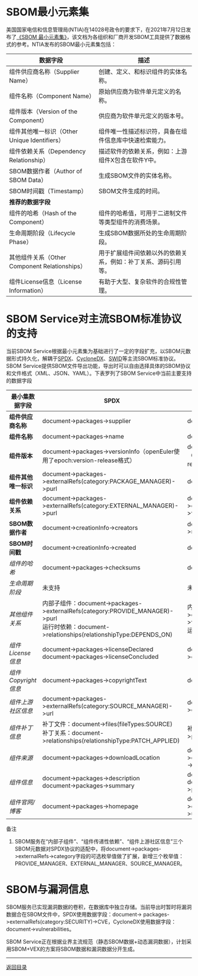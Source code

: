 # SBOM最小元素集

美国国家电信和信息管理局(NTIA)在14028号政令的要求下，在2021年7月12日发布了[《SBOM 最小元素集》](https://www.ntia.gov/files/ntia/publications/sbom_minimum_elements_report.pdf)，该文档为各组织和厂商开发SBOM工具提供了数据格式的参考。NTIA发布的SBOM最小元素集包括：


| 数据字段                                      | 描述                                                           |
| --------------------------------------------- | -------------------------------------------------------------- |
| 组件供应商名称（Supplier Name）               | 创建、定义、和标识组件的实体名称。                             |
| 组件名称（Component Name）                    | 原始供应商为软件单元定义的名称。                               |
| 组件版本（Version of the Component）          | 供应商为软件单元定义的版本号。                                 |
| 组件其他唯一标识（Other Unique Identifiers）  | 组件唯一性描述标识符，具备在组件信息库中快速检索能力。         |
| 组件依赖关系（Dependency Relationship）       | 描述软件的依赖关系，例如：上游组件X包含在软件Y中。             |
| SBOM数据作者（Author of SBOM Data）           | 生成SBOM文件的实体名称。                                       |
| SBOM时间戳（Timestamp）                       | SBOM文件生成的时间。                                           |
| **推荐的数据字段**                            |                                                                |
| 组件的哈希（Hash of the Component）           | 组件的哈希值，可用于二进制文件等类型组件的消费场景。           |
| 生命周期阶段（Lifecycle Phase）               | 生成SBOM数据所处的生命周期阶段。                               |
| 其他组件关系（Other Component Relationships） | 用于扩展组件间依赖以外的依赖关系，例如：补丁关系、源码引用等。 |
| 组件License信息（License Information）        | 有助于大型、复杂软件的合规性管理。                             |

# SBOM Service对主流SBOM标准协议的支持

当前SBOM Service根据最小元素集为基础进行了一定的字段扩充，以SBOM元数据形式持久化，解耦于[SPDX](https://spdx.dev/)、[CycloneDX](https://cyclonedx.org/)、[SWID](https://nvd.nist.gov/products/swid)等主流SBOM标准协议。SBOM Service提供SBOM文件导出功能，导出时可以自由选择具体的SBOM协议和文件格式（XML、JSON、YAML）。下表罗列了SBOM Service中当前主要支持的数据字段


| 最小集数据字段         | SPDX                                                                                                                                  | CycloneDX                                                                                                        |
|-----------------|---------------------------------------------------------------------------------------------------------------------------------------|------------------------------------------------------------------------------------------------------------------|
| **组件供应商名称**     | document->packages->supplier                                                                                                          | document->components->supplier                                                                                   |
| **组件名称**        | document->packages->name                                                                                                              | document->components->name                                                                                       |
| **组件版本**        | document->packages->versionInfo（openEuler使用了epoch:version-release格式）                                                                  | document->components->version（openEuler使用了epoch:version-release格式）                                               |
| **组件其他唯一标识**    | document->packages->externalRefs(category:PACKAGE_MANAGER)->purl                                                                      | document->components->purl                                                                                       |
| **组件依赖关系**      | document->packages->externalRefs(category:EXTERNAL_MANAGER)->purl                                                                     | document->components->components(properties->value:EXTERNAL_MANAGER)->purl                                       |
| **SBOM数据作者**    | document->creationInfo->creators                                                                                                      | document->metadata->manufacture->name                                                                            |
| **SBOM时间戳**     | document->creationInfo->created                                                                                                       | document->metadata->timestamp                                                                                    |
| *组件的哈希*         | document->packages->checksums                                                                                                         | document->components->hashes                                                                                     |
| *生命周期阶段*        | 未支持                                                                                                                                   | 未支持                                                                                                              |
| *其他组件关系*        | 内部子组件：document->packages->externalRefs(category:PROVIDE_MANAGER)->purl<br/>运行时依赖：document->relationships(relationshipType:DEPENDS_ON) | 内部子组件：document->components->components(properties->value:PROVIDE_MANAGER)->purl<br/>运行时依赖：document->dependencies |
| *组件License信息*   | document->packages->licenseDeclared<br />document->packages->licenseConcluded                                                         | document->components->licenses->expression                                                                       |
| *组件Copyright信息* | document->packages->copyrightText                                                                                                     | document->components->copyright                                                                                  |
| *组件上游社区信息*      | document->packages->externalRefs(category:SOURCE_MANAGER)->url                                                                        | document->components->externalReferences(type:vcs)->url                                                          |
| *组件补丁信息*        | 补丁文件：document->files(fileTypes:SOURCE)<br />补丁关系：document->relationships(relationshipType:PATCH_APPLIED)                              | 补丁文件：document->components->pedigree->patches                                                                     |
| *组件来源*          | document->packages->downloadLocation                                                                                                  | document->components->externalReferences(type:distribution)->url                                                 |
| *组件信息*          | document->packages->description<br />document->packages->summary                                                                      | document->components->description<br />document->components->properties(name:summary)                            |
| *组件官网/博客*       | document->packages->homepage                                                                                                          | document->components->externalReferences(type:website)->url                                                      |

备注

1. SBOM服务在“内部子组件”、“组件传递性依赖”、“组件上游社区信息”三个SBOM元数据对SPDX协议的适配中，将document->packages->externalRefs->category字段的可选枚举值做了扩展，新增三个枚举值：PROVIDE_MANAGER、EXTERNAL_MANAGER、SOURCE_MANAGER。

# SBOM与漏洞信息

SBOM服务已实现漏洞数据的卷积，在数据库中独立存储。当前导出时暂时将漏洞数据合在SBOM文件中，SPDX使用数据字段：document->
packages->externalRefs(category:SECURITY)->CVE，CycloneDX使用数据字段：document->vulnerabilities。

SBOM Service正在根据业界主流规范（静态SBOM数据+动态漏洞数据），计划采用SBOM+VEX的方案将SBOM数据和漏洞数据分开生成。

---

[返回目录](../../README.md)
